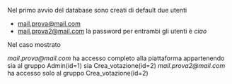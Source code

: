 Nel primo avvio del database sono creati di default due utenti
- mail.prova@mail.com
- mail.prova2@mail.com
la password per entrambi gli utenti è *ciao*

Nel caso mostrato

_mail.prova@mail.com_ ha accesso completo alla piattaforma appartenendo sia al gruppo Admin(id=1) sia Crea_votazione(id=2)
_mail.prova2@mail.com_ ha accesso solo al gruppo Crea_votazione(id=2)